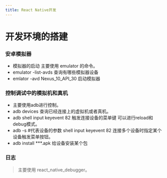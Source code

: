 ```yaml
---
title: React Native开发
---
```


# 开发环境的搭建

### 安卓模拟器
- 模拟器的启动 主要使用 emulator 的命令。
- emulator -list-avds 查询有哪些模拟器设备
- emlator -avd Nexus_10_API_30 启动模拟器

### 控制调试中的模拟机和真机
- 主要使用adb进行控制。
- adb devices 查询已经连接上的虚拟机或者真机。
- adb shell input keyevent 82 触发连接设备的菜单键 可以进行reload和debug模式。
- adb -s #代表设备的参数 shell input keyevent 82 连接多个设备时指定某个设备触发菜单按钮。
- adb install ***.apk 给设备安装某个包

### 日志
> 主要使用 react_native_debugger。